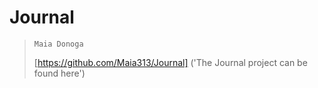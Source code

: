 # Journal

> `Maia Donoga`
>
> [https://github.com/Maia313/Journal] ('The Journal project can be found here')

